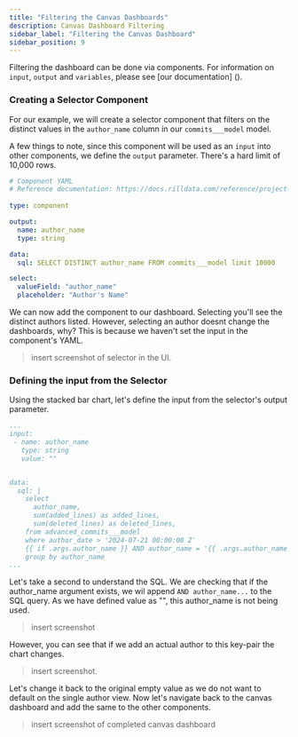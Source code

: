```yaml
---
title: "Filtering the Canvas Dashboards"
description: Canvas Dashboard Filtering
sidebar_label: "Filtering the Canvas Dashboard"
sidebar_position: 9
---
```


Filtering the dashboard can be done via components. For information on `input`, `output` and `variables`, please see [our documentation] ().


### Creating a Selector Component
For our example, we will create a selector component that filters on the distinct values in the `author_name` column in our `commits___model` model.

A few things to note, since this component will be used as an `input` into other components, we define the `output` parameter. There's a hard limit of 10,000 rows. 

```yaml
# Component YAML
# Reference documentation: https://docs.rilldata.com/reference/project-files/charts
    
type: component

output:
  name: author_name
  type: string

data:
  sql: SELECT DISTINCT author_name FROM commits___model limit 10000 

select:
  valueField: "author_name"
  placeholder: "Author's Name"
  ```

We can now add the component to our dashboard. Selecting you'll see the distinct authors listed. However, selecting an author doesnt change the dashboards, why? This is because we haven't set the input in the component's YAML. 

> insert screenshot of selector in the UI. 


### Defining the input from the Selector
Using the stacked bar chart, let's define the input from the selector's output parameter. 


```yaml
...
input:
 - name: author_name
   type: string
   value: ""


data:
  sql: |   
    select     
      author_name,
      sum(added_lines) as added_lines,
      sum(deleted_lines) as deleted_lines,
    from advanced_commits___model
    where author_date > '2024-07-21 00:00:00 Z'
    {{ if .args.author_name }} AND author_name = '{{ .args.author_name }}' {{ end }}
    group by author_name
...
```

Let's take a second to understand the SQL. We are checking that if the author_name argument exists, we wil append `AND author_name...` to the SQL query. As we have defined value as "", this author_name is not being used. 

> insert screenshot

However, you can see that if we add an actual author to this key-pair the chart changes.

>insert screenshot.

Let's change it back to the original empty value as we do not want to default on the single author view. Now let's navigate back to the canvas dashboard and add the same to the other components. 

> insert screenshot of completed canvas dashboard